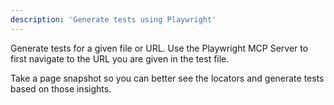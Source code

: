 ```yaml
---
description: 'Generate tests using Playwright'
---
```


Generate tests for a given file or URL.
Use the Playwright MCP Server to first navigate to the URL you are given in the test file.

Take a page snapshot so you can better see the locators and generate tests based on those insights.
